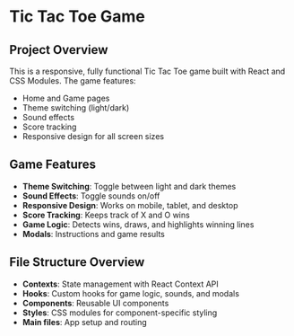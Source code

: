# Tic Tac Toe Game

## Project Overview

This is a responsive, fully functional Tic Tac Toe game built with React and CSS Modules. The game features:

- Home and Game pages
- Theme switching (light/dark)
- Sound effects
- Score tracking
- Responsive design for all screen sizes

## Game Features

- **Theme Switching**: Toggle between light and dark themes
- **Sound Effects**: Toggle sounds on/off
- **Responsive Design**: Works on mobile, tablet, and desktop
- **Score Tracking**: Keeps track of X and O wins
- **Game Logic**: Detects wins, draws, and highlights winning lines
- **Modals**: Instructions and game results

## File Structure Overview

- **Contexts**: State management with React Context API
- **Hooks**: Custom hooks for game logic, sounds, and modals
- **Components**: Reusable UI components
- **Styles**: CSS modules for component-specific styling
- **Main files**: App setup and routing
